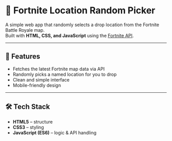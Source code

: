 # 🎯 Fortnite Location Random Picker

A simple web app that randomly selects a drop location from the Fortnite Battle Royale map.  
Built with **HTML, CSS, and JavaScript** using the [Fortnite API]([https://fortnite-api.com/](https://fortnite-api.com/v1/map)).

---

## 🚀 Features
- Fetches the latest Fortnite map data via API  
- Randomly picks a named location for you to drop  
- Clean and simple interface  
- Mobile-friendly design  

---

## 🛠️ Tech Stack
- **HTML5** – structure  
- **CSS3** – styling  
- **JavaScript (ES6)** – logic & API handling  
